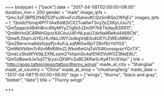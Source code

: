 +++
bodypart = ["back"]
date = "2017-04-08T02:00:00+08:00"
duration_min = 200
gender = "male"
image_ipfs = "Qmc3yF3BPB2fkBZ52PxuWvoFcU6ahavKCQz5mBQe2WhjEz"
images_ipfs = [  "QmdcFbhxp6PfTVAx8di82iCX2TuaKwT3vyZeZXKyLiUu7z",
  "QmTpqacb4B4H8nc4NyMYyZTgfe3J2mSP7hETkdqyB3XR11",
  "QmWrHoQC8RNHQynzX4CeuU4FrNLpaUZdxNa8ReKd4469CN",
  "QmefLDtqmJsYELHLrAbLcWYJxdkgVqB3u4UEYLEWEoNRKn",
  "QmZBersrma6dxfcpyPjc4uFuLsqM65wRjoT29nf8zYdYGS",
  "QmWdVbNm7cRzvMb8WmZLWkm6mUqTaVS4KoosiqysxYGcTX",
  "QmeLxSksWYk9jLEXNLsom2TkhpmSc4afDW3VoWGZ3NeE8U",
  "QmSdBaw4Je1sqT71jryzcQXWfx3uBE3KKwScKyAThUSVqn"
]
link = "http://gogo.tattoo/gogo/tattoo/thorny_wings"
made_at_city = "Shanghai"
made_at_country = "China"
made_at_shop = "chushangfeng"
made_date = "2017-04-08T15:00:00+08:00"
tags = ["wings", "thorns", "black and gray", "bieber", "date"]
title = "Thorny wings"

+++

